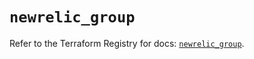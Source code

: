 # `newrelic_group`

Refer to the Terraform Registry for docs: [`newrelic_group`](https://registry.terraform.io/providers/newrelic/newrelic/3.70.4/docs/resources/group).
